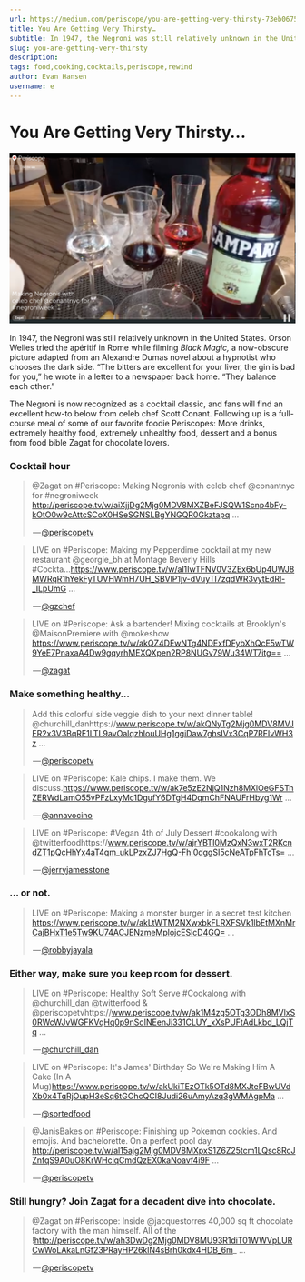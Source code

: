 ```yaml
---
url: https://medium.com/periscope/you-are-getting-very-thirsty-73eb06752018
title: You Are Getting Very Thirsty…
subtitle: In 1947, the Negroni was still relatively unknown in the United States. Orson Welles tried the apéritif in Rome while filming Black Magic…
slug: you-are-getting-very-thirsty
description: 
tags: food,cooking,cocktails,periscope,rewind
author: Evan Hansen
username: e
---
```


# You Are Getting Very Thirsty…

![](./assets/1*datHi4KW0ZsIUjMEo55FAw.png)

In 1947, the Negroni was still relatively unknown in the United States. Orson Welles tried the apéritif in Rome while filming *Black Magic,* a now-obscure picture adapted from an Alexandre Dumas novel about a hypnotist who chooses the dark side. “The bitters are excellent for your liver, the gin is bad for you,” he wrote in a letter to a newspaper back home. “They balance each other.”

The Negroni is now recognized as a cocktail classic, and fans will find an excellent how-to below from celeb chef Scott Conant. Following up is a full-course meal of some of our favorite foodie Periscopes: More drinks, extremely healthy food, extremely unhealthy food, dessert and a bonus from food bible Zagat for chocolate lovers.

### Cocktail hour

> @Zagat on #Periscope: Making Negronis with celeb chef @conantnyc for #negroniweek http://periscope.tv/w/aiXjjDg2Mjg0MDV8MXZBeFJSQW1Scnp4bFy-kOtO0w9cAttcSCoX0HSeSGNSLBgYNGQR0Gkztapq ...
> <p>&#x200a;&mdash;&#x200a;<a href="https://twitter.com/periscopetv/status/740295578425298944">@periscopetv</a></p>

> LIVE on #Periscope: Making my Pepperdime cocktail at my new restaurant @georgie_bh at Montage Beverly Hills #Cockta...https://www.periscope.tv/w/al1IwTFNV0V3ZEx6bUp4UWJ8MWRqR1hYekFyTUVHWmH7UH_SBVlP1jv-dVuyTI7zqdWR3vytEdRl-_ILpUmG ...
> <p>&#x200a;&mdash;&#x200a;<a href="https://twitter.com/gzchef/status/755522474930937856">@gzchef</a></p>

> LIVE on #Periscope: Ask a bartender! Mixing cocktails at Brooklyn&#39;s @MaisonPremiere with @mokeshow https://www.periscope.tv/w/akQZ4DEwNTg4NDExfDFybXhQcE5wTW9YeE7PnaxaA4Dw9gqyrhMEXQXpen2RP8NUGv79Wu34WT7itg== ...
> <p>&#x200a;&mdash;&#x200a;<a href="https://twitter.com/zagat/status/748600192006524928">@zagat</a></p>

### Make something healthy…

> Add this colorful side veggie dish to your next dinner table! @churchill_danhttps://www.periscope.tv/w/akQNyTg2Mjg0MDV8MVJER2x3V3BqRE1LTL9avOalqzhIouUHg1ggiDaw7ghsIVx3CqP7RFIvWH3z ...
> <p>&#x200a;&mdash;&#x200a;<a href="https://twitter.com/periscopetv/status/748588392162553856">@periscopetv</a></p>

> LIVE on #Periscope: Kale chips. I make them. We discuss.https://www.periscope.tv/w/ak7e5zE2NjQ1Nzh8MXlOeGFSTnZERWdLamO55vPFzLxyMc1DgufY6DTgH4DqmChFNAUFrHbyg1Wr ...
> <p>&#x200a;&mdash;&#x200a;<a href="https://twitter.com/annavocino/status/751560526602203136">@annavocino</a></p>

> LIVE on #Periscope: #Vegan 4th of July Dessert #cookalong with @twitterfoodhttps://www.periscope.tv/w/ajrYBTI0MzQxN3wxT2RKcndZT1pQcHhYx4aT4qm_ukLPzxZJ7HgQ-FhI0dggSI5cNeATpFhTcTs= ...
> <p>&#x200a;&mdash;&#x200a;<a href="https://twitter.com/jerryjamesstone/status/746055579206979584">@jerryjamesstone</a></p>

### … or not.

> LIVE on #Periscope: Making a monster burger in a secret test kitchen https://www.periscope.tv/w/akLtWTM2NXwxbkFLRXFSVk1lbEtMXnMrCajBHxT1e5Tw9KU74ACJENzmeMplojcESlcD4GQ= ...
> <p>&#x200a;&mdash;&#x200a;<a href="https://twitter.com/robbyjayala/status/748277506743078912">@robbyjayala</a></p>

### Either way, make sure you keep room for dessert.

> LIVE on #Periscope: Healthy Soft Serve #Cookalong with @churchill_dan @twitterfood &amp; @periscopetvhttps://www.periscope.tv/w/ak1M4zg5OTg3ODh8MVlxS0RWcWJvWGFKVqHq0p9nSoINEenJi331CLUY_xXsPUFtAdLkbd_LQjTq ...
> <p>&#x200a;&mdash;&#x200a;<a href="https://twitter.com/churchill_dan/status/751128884230426624">@churchill_dan</a></p>

> LIVE on #Periscope: It&#39;s James&#39; Birthday So We&#39;re Making Him A Cake (In A Mug)https://www.periscope.tv/w/akUkiTEzOTk5OTd8MXJteFBwUVdXb0x4TqRjOupH3eSq6tGOhcQCI8Judi26uAmyAzq3gWMAgpMa ...
> <p>&#x200a;&mdash;&#x200a;<a href="https://twitter.com/sortedfood/status/748886515955146752">@sortedfood</a></p>

> @JanisBakes on #Periscope: Finishing up Pokemon cookies. And emojis. And bachelorette. On a perfect pool day. http://periscope.tv/w/al15ajg2Mjg0MDV8MXpxS1Z6Z25tcm1LQsc8RcJZnfqS9A0uO8KrWHciqCmdQzEX0kaNoavf4i9F ...
> <p>&#x200a;&mdash;&#x200a;<a href="https://twitter.com/periscopetv/status/755574889419898880">@periscopetv</a></p>

### Still hungry? Join Zagat for a decadent dive into chocolate.

> @Zagat on #Periscope: Inside @jacquestorres 40,000 sq ft chocolate factory with the man himself. All of the !http://periscope.tv/w/ah3DwDg2Mjg0MDV8MU93R1diT01WWVpLURCwWoLAkaLnGf23PRayHP26klN4sBrh0kdx4HDB_6m_ ...
> <p>&#x200a;&mdash;&#x200a;<a href="https://twitter.com/periscopetv/status/738062569441656833">@periscopetv</a></p>


